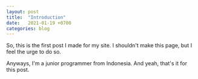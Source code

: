 ```yaml
---
layout: post
title:  "Introduction"
date:   2021-01-19 +0700
categories: blog
---
```

So, this is the first post I made for my site.
I shouldn't make this page, but I feel the urge to do so.

Anyways, I'm a junior programmer from Indonesia.
And yeah, that's it for this post.